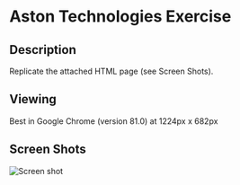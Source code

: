 # Aston Technologies Exercise

## Description
Replicate the attached HTML page (see Screen Shots).

## Viewing
Best in Google Chrome (version 81.0) at 1224px x 682px

## Screen Shots

![Screen shot](replicate.png=160px)